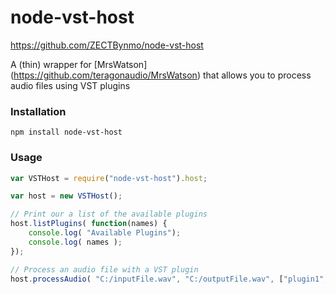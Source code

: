 # node-vst-host

https://github.com/ZECTBynmo/node-vst-host

A (thin) wrapper for [MrsWatson] (https://github.com/teragonaudio/MrsWatson) that allows you to process audio files using VST plugins

### Installation

```
npm install node-vst-host
```

### Usage

```javascript
var VSTHost = require("node-vst-host").host;

var host = new VSTHost();

// Print our a list of the available plugins
host.listPlugins( function(names) {
	console.log( "Available Plugins");
	console.log( names );
});

// Process an audio file with a VST plugin
host.processAudio( "C:/inputFile.wav", "C:/outputFile.wav", ["plugin1", "plugin2"] );
```
